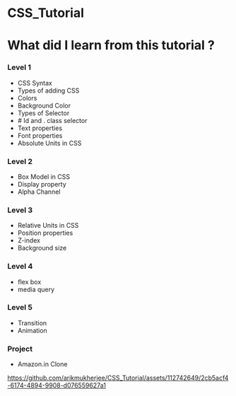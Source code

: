 # CSS_Tutorial
<h1>What did I learn from this tutorial ?</h1>
<h3>Level 1</h3>
<ul>
  <li>CSS Syntax</li>
  <li>Types of adding CSS</li>
  <li>Colors</li>
  <li>Background Color</li>
  <li>Types of Selector</li>
  <li># Id and . class selector</li>
  <li>Text properties</li>
  <li>Font properties</li>
  <li>Absolute Units in CSS</li>
</ul>

<h3>Level 2</h3>
<ul>
  <li>Box Model in CSS</li>
  <li>Display property</li>
  <li>Alpha Channel</li>
</ul>

<h3>Level 3</h3>
<ul>
  <li>Relative Units in CSS</li>
  <li>Position properties</li>
  <li>Z-index</li>
  <li>Background size</li>
</ul>

<h3>Level 4</h3>
<ul>
    <li>flex box</li>
    <li>media query</li>
</ul>

<h3>Level 5</h3>
<ul>
    <li>Transition</li>
    <li>Animation</li>
</ul>
<h3>Project</h3>
<ul>
    <li>Amazon.in Clone</li>
</ul>


https://github.com/arikmukherjee/CSS_Tutorial/assets/112742649/2cb5acf4-6174-4894-9908-d076559627a1

